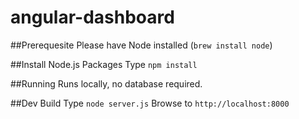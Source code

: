 # angular-dashboard

##Prerequesite
Please have Node installed (`brew install node`)

##Install Node.js Packages
Type `npm install`

##Running
Runs locally, no database required. 

##Dev Build
Type `node server.js`
Browse to `http://localhost:8000`
